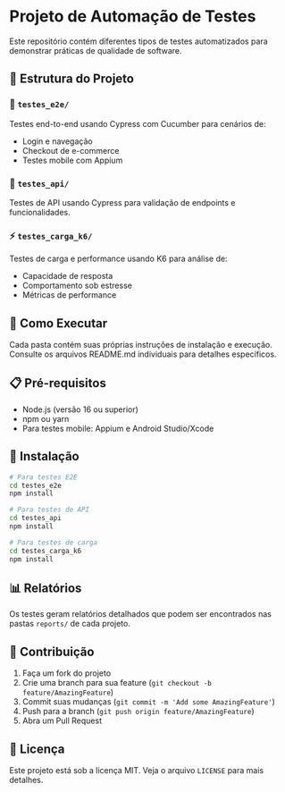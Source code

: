 # Projeto de Automação de Testes

Este repositório contém diferentes tipos de testes automatizados para demonstrar práticas de qualidade de software.

## 📁 Estrutura do Projeto

### 🧪 `testes_e2e/`
Testes end-to-end usando Cypress com Cucumber para cenários de:
- Login e navegação
- Checkout de e-commerce
- Testes mobile com Appium

### 🔌 `testes_api/`
Testes de API usando Cypress para validação de endpoints e funcionalidades.

### ⚡ `testes_carga_k6/`
Testes de carga e performance usando K6 para análise de:
- Capacidade de resposta
- Comportamento sob estresse
- Métricas de performance

## 🚀 Como Executar

Cada pasta contém suas próprias instruções de instalação e execução. Consulte os arquivos README.md individuais para detalhes específicos.

## 📋 Pré-requisitos

- Node.js (versão 16 ou superior)
- npm ou yarn
- Para testes mobile: Appium e Android Studio/Xcode

## 🔧 Instalação

```bash
# Para testes E2E
cd testes_e2e
npm install

# Para testes de API
cd testes_api
npm install

# Para testes de carga
cd testes_carga_k6
npm install
```

## 📊 Relatórios

Os testes geram relatórios detalhados que podem ser encontrados nas pastas `reports/` de cada projeto.

## 🤝 Contribuição

1. Faça um fork do projeto
2. Crie uma branch para sua feature (`git checkout -b feature/AmazingFeature`)
3. Commit suas mudanças (`git commit -m 'Add some AmazingFeature'`)
4. Push para a branch (`git push origin feature/AmazingFeature`)
5. Abra um Pull Request

## 📝 Licença

Este projeto está sob a licença MIT. Veja o arquivo `LICENSE` para mais detalhes.
